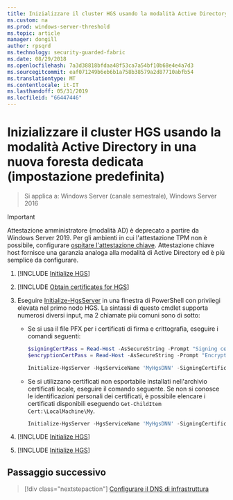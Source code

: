 ```yaml
---
title: Inizializzare il cluster HGS usando la modalità Active Directory in una nuova foresta dedicata (impostazione predefinita)
ms.custom: na
ms.prod: windows-server-threshold
ms.topic: article
manager: dongill
author: rpsqrd
ms.technology: security-guarded-fabric
ms.date: 08/29/2018
ms.openlocfilehash: 7a3d38818bfdaa48f53ca7a54bf10b68e4e4a7d3
ms.sourcegitcommit: eaf071249b6eb6b1a758b38579a2d87710abfb54
ms.translationtype: MT
ms.contentlocale: it-IT
ms.lasthandoff: 05/31/2019
ms.locfileid: "66447446"
---
```

# <a name="initialize-the-hgs-cluster-using-ad-mode-in-a-new-dedicated-forest-default"></a>Inizializzare il cluster HGS usando la modalità Active Directory in una nuova foresta dedicata (impostazione predefinita)

>Si applica a: Windows Server (canale semestrale), Windows Server 2016

>[!IMPORTANT]
>Attestazione amministratore (modalità AD) è deprecato a partire da Windows Server 2019. Per gli ambienti in cui l'attestazione TPM non è possibile, configurare [ospitare l'attestazione chiave](guarded-fabric-initialize-hgs-key-mode-default.md). Attestazione chiave host fornisce una garanzia analoga alla modalità di Active Directory ed è più semplice da configurare. 

1.  [!INCLUDE [Initialize HGS](../../../includes/guarded-fabric-initialize-hgs-default-step-one.md)] 
2.  [!INCLUDE [Obtain certificates for HGS](../../../includes/guarded-fabric-initialize-hgs-default-step-two.md)]

3.  Eseguire [Initialize-HgsServer](https://technet.microsoft.com/library/mt652185.aspx) in una finestra di PowerShell con privilegi elevata nel primo nodo HGS. La sintassi di questo cmdlet supporta numerosi diversi input, ma 2 chiamate più comuni sono di sotto:

    -   Se si usa il file PFX per i certificati di firma e crittografia, eseguire i comandi seguenti:

        ```powershell
        $signingCertPass = Read-Host -AsSecureString -Prompt "Signing certificate password"
        $encryptionCertPass = Read-Host -AsSecureString -Prompt "Encryption certificate password"

        Initialize-HgsServer -HgsServiceName 'MyHgsDNN' -SigningCertificatePath '.\signCert.pfx' -SigningCertificatePassword $signingCertPass -EncryptionCertificatePath '.\encCert.pfx' -EncryptionCertificatePassword $encryptionCertPass -TrustActiveDirectory
        ```

    -   Se si utilizzano certificati non esportabile installati nell'archivio certificati locale, eseguire il comando seguente. Se non si conosce le identificazioni personali dei certificati, è possibile elencare i certificati disponibili eseguendo `Get-ChildItem Cert:\LocalMachine\My`.

        ```powershell
        Initialize-HgsServer -HgsServiceName 'MyHgsDNN' -SigningCertificateThumbprint '1A2B3C4D5E6F...' -EncryptionCertificateThumbprint '0F9E8D7C6B5A...' --TrustActiveDirectory
        ```

4.  [!INCLUDE [Initialize HGS](../../../includes/guarded-fabric-initialize-hgs-default-step-four.md)]  

5.  [!INCLUDE [Initialize HGS](../../../includes/guarded-fabric-initialize-hgs-default-step-five.md)]

## <a name="next-step"></a>Passaggio successivo

> [!div class="nextstepaction"]
> [Configurare il DNS di infrastruttura](guarded-fabric-configuring-fabric-dns-ad.md)